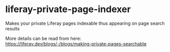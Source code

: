 # liferay-private-page-indexer
Makes your private Liferay pages indexable thus appearing on page search results

More details can be read from here:
https://liferay.dev/blogs/-/blogs/making-private-pages-searchable
